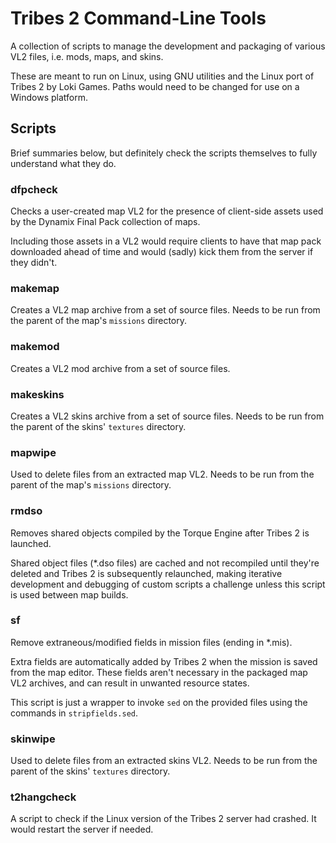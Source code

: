 # Tribes 2 Command-Line Tools

A collection of scripts to manage the development and packaging of various VL2 files, i.e. mods, maps, and skins.

These are meant to run on Linux, using GNU utilities and the Linux port of Tribes 2 by Loki Games. Paths would need to be changed for use on a Windows platform.

## Scripts

Brief summaries below, but definitely check the scripts themselves to fully understand what they do.

### dfpcheck

Checks a user-created map VL2 for the presence of client-side
assets used by the Dynamix Final Pack collection of maps.

Including those assets in a VL2 would require clients to have
that map pack downloaded ahead of time and would (sadly) kick them from
the server if they didn't.

### makemap

Creates a VL2 map archive from a set of source files.
Needs to be run from the parent of the map's `missions` directory.

### makemod

Creates a VL2 mod archive from a set of source files.

### makeskins

Creates a VL2 skins archive from a set of source files.
Needs to be run from the parent of the skins' `textures` directory.

### mapwipe

Used to delete files from an extracted map VL2.
Needs to be run from the parent of the map's `missions` directory.

### rmdso

Removes shared objects compiled by the Torque Engine after Tribes 2 is launched.

Shared object files (*.dso files) are cached and not recompiled until they're deleted and Tribes 2 is subsequently relaunched, making iterative development and debugging of custom scripts a challenge unless this script is used between map builds.

### sf

Remove extraneous/modified fields in mission files (ending in *.mis).

Extra fields are automatically added by Tribes 2 when the mission is saved from the map editor. These fields aren't necessary in the packaged map VL2 archives, and can result in unwanted resource states.

This script is just a wrapper to invoke `sed` on the provided files using the commands in `stripfields.sed`.

### skinwipe

Used to delete files from an extracted skins VL2.
Needs to be run from the parent of the skins' `textures` directory.

### t2hangcheck

A script to check if the Linux version of the Tribes 2 server had crashed. It would restart the server if needed.
